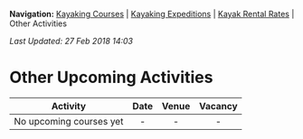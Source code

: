 **Navigation:** [Kayaking Courses](index) &#124; [Kayaking Expeditions](expedition) &#124; [Kayak Rental Rates](rental) &#124; Other Activities

_Last Updated: 27 Feb 2018 14:03_
# Other Upcoming Activities

Activity | Date | Venue | Vacancy
:---:|:---:|:---:|:---:
No upcoming courses yet|-|-|-

